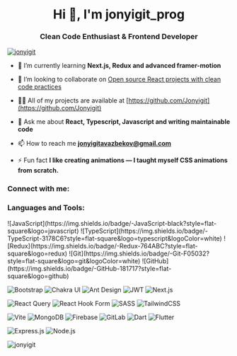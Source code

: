 <h1 align="center">Hi 👋, I'm jonyigit_prog</h1>
<h3 align="center">Clean Code Enthusiast & Frontend Developer</h3>

<p align="left"> <a href="https://github.com/ryo-ma/github-profile-trophy"><img src="https://github-profile-trophy.vercel.app/?username=jonyigit" alt="jonyigit" /></a> </p>

-   🌱 I’m currently learning **Next.js, Redux and advanced framer-motion**

-   👯 I’m looking to collaborate on [Open source React projects with clean code practices](https://github.com/Jonyigit)

-   👨‍💻 All of my projects are available at [https://github.com/Jonyigit](https://github.com/Jonyigit)

-   💬 Ask me about **React, Typescript, Javascript and writing maintainable code**

-   📫 How to reach me **jonyigitavazbekov@gmail.com**

-   ⚡ Fun fact **I like creating animations — I taught myself CSS animations from scratch.**

<h3 align="left">Connect with me:</h3>
<p align="left">
</p>

<h3 align="left">Languages and Tools:</h3>
![JavaScript](https://img.shields.io/badge/-JavaScript-black?style=flat-square&logo=javascript)
![TypeScript](https://img.shields.io/badge/-TypeScript-3178C6?style=flat-square&logo=typescript&logoColor=white)
![Redux](https://img.shields.io/badge/-Redux-764ABC?style=flat-square&logo=redux)
![Git](https://img.shields.io/badge/-Git-F05032?style=flat-square&logo=git&logoColor=white)
![GitHub](https://img.shields.io/badge/-GitHub-181717?style=flat-square&logo=github)

![Bootstrap](https://img.shields.io/badge/-Bootstrap-563D7C?style=flat-square&logo=bootstrap)
![Chakra UI](https://img.shields.io/badge/-Chakra%20UI-319795?style=flat-square&logo=chakra-ui&logoColor=white)
![Ant Design](https://img.shields.io/badge/-AntDesign-0170FE?style=flat-square&logo=ant-design)
![JWT](https://img.shields.io/badge/-JWT-black?style=flat-square&logo=jsonwebtokens)
![Next.js](https://img.shields.io/badge/-Next.js-000000?style=flat-square&logo=nextdotjs)

![React Query](https://img.shields.io/badge/-React%20Query-ff4154?style=flat-square&logo=react-query)
![React Hook Form](https://img.shields.io/badge/-React%20Hook%20Form-EC5990?style=flat-square&logo=reacthookform&logoColor=white)
![SASS](https://img.shields.io/badge/-SASS-CC6699?style=flat-square&logo=sass&logoColor=white)
![TailwindCSS](https://img.shields.io/badge/-TailwindCSS-06B6D4?style=flat-square&logo=tailwindcss)

![Vite](https://img.shields.io/badge/-Vite-646CFF?style=flat-square&logo=vite&logoColor=white)
![MongoDB](https://img.shields.io/badge/-MongoDB-47A248?style=flat-square&logo=mongodb&logoColor=white)
![Firebase](https://img.shields.io/badge/-Firebase-FFCA28?style=flat-square&logo=firebase&logoColor=black)
![GitLab](https://img.shields.io/badge/-GitLab-FC6D26?style=flat-square&logo=gitlab)
![Dart](https://img.shields.io/badge/-Dart-0175C2?style=flat-square&logo=dart)
![Flutter](https://img.shields.io/badge/-Flutter-02569B?style=flat-square&logo=flutter)

![Express.js](https://img.shields.io/badge/-Express.js-303030?style=flat-square&logo=express)
![Node.js](https://img.shields.io/badge/-Node.js-339933?style=flat-square&logo=node.js)

<p><img align="center" src="https://github-readme-stats.vercel.app/api/top-langs?username=jonyigit&show_icons=true&locale=en&layout=compact" alt="jonyigit" /></p>
